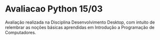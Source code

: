 # Avaliacao Python 15/03
 Avaliação realizada na Disciplina Desenvolvimento Desktop, com intuito de relembrar as noções básicas aprendidas em Introdução a Programação de Computadores.
